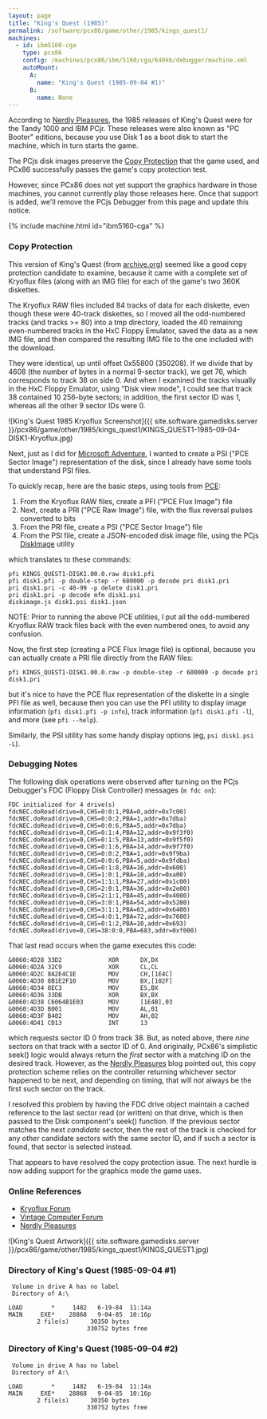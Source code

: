 ```yaml
---
layout: page
title: "King's Quest (1985)"
permalink: /software/pcx86/game/other/1985/kings_quest1/
machines:
  - id: ibm5160-cga
    type: pcx86
    config: /machines/pcx86/ibm/5160/cga/640kb/debugger/machine.xml
    autoMount:
      A:
        name: "King's Quest (1985-09-04 #1)"
      B:
        name: None
---
```


According to [Nerdly Pleasures](http://nerdlypleasures.blogspot.com/2017/04/the-evolution-of-kings-quest.html), the 1985 releases of King's Quest were for the Tandy 1000 and IBM PCjr.  These releases were also known as "PC Booter" editions, because you use Disk 1 as a boot disk to start the machine, which in turn starts the game.

The PCjs disk images preserve the [Copy Protection](#copy-protection) that the game used, and PCx86 successfully passes the game's copy protection test.

However, since PCx86 does not yet support the graphics hardware in those machines, you cannot currently play those releases here.  Once that support is added, we'll remove the PCjs Debugger from this page and update this notice.

{% include machine.html id="ibm5160-cga" %}

### Copy Protection

This version of King's Quest (from [archive.org](https://archive.org/details/kingsquestipcbooter)) seemed like a good copy protection candidate to examine, because it came with a complete set of Kryoflux files (along with an IMG file) for each of the game's two 360K diskettes.

The Kryoflux RAW files included 84 tracks of data for each diskette, even though these were 40-track diskettes, so I moved all the odd-numbered tracks (and tracks >= 80) into a tmp directory, loaded the 40 remaining even-numbered tracks in the HxC Floppy Emulator, saved the data as a new IMG file, and then compared the resulting IMG file to the one included with the download.

They were identical, up until offset 0x55800 (350208).  If we divide that by 4608 (the number of bytes in a normal 9-sector track), we get 76, which corresponds to track 38 on side 0.  And when I examined the tracks visually in the HxC Floppy Emulator, using "Disk view mode", I could see that track 38 contained 10 256-byte sectors; in addition, the first sector ID was 1, whereas all the other 9 sector IDs were 0.

![King's Quest 1985 Kryoflux Screenshot]({{ site.software.gamedisks.server }}/pcx86/game/other/1985/kings_quest1/KINGS_QUEST1-1985-09-04-DISK1-Kryoflux.jpg)

Next, just as I did for [Microsoft Adventure](/blog/2019/06/13/), I wanted to create a PSI ("PCE Sector Image") representation of the disk, since I already have some tools that understand PSI files.

To quickly recap, here are the basic steps, using tools from [PCE](http://www.hampa.ch/pce/):

 1. From the Kryoflux RAW files, create a PFI ("PCE Flux Image") file
 2. Next, create a PRI ("PCE Raw Image") file, with the flux reversal pulses converted to bits
 3. From the PRI file, create a PSI ("PCE Sector Image") file
 4. From the PSI file, create a JSON-encoded disk image file, using the PCjs [DiskImage](/tools/diskimage/) utility

which translates to these commands:

    pfi KINGS_QUEST1-DISK1.00.0.raw disk1.pfi
    pfi disk1.pfi -p double-step -r 600000 -p decode pri disk1.pri
    pri disk1.pri -c 40-99 -p delete disk1.pri
    pri disk1.pri -p decode mfm disk1.psi
    diskimage.js disk1.psi disk1.json

NOTE: Prior to running the above PCE utilities, I put all the odd-numbered Kryoflux RAW track files back with the even numbered ones, to avoid any confusion.

Now, the first step (creating a PCE Flux Image file) is optional, because you can actually create a PRI file directly from the RAW files:

    pfi KINGS_QUEST1-DISK1.00.0.raw -p double-step -r 600000 -p decode pri disk1.pri

but it's nice to have the PCE flux representation of the diskette in a single PFI file as well, because then you can use the PFI utility to display image information (`pfi disk1.pfi -p info`), track information (`pfi disk1.pfi -l`), and more (see `pfi --help`).

Similarly, the PSI utility has some handy display options (eg, `psi disk1.psi -L`).

### Debugging Notes

The following disk operations were observed after turning on the PCjs Debugger's FDC (Floppy Disk Controller) messages (`m fdc on`):

    FDC initialized for 4 drive(s)
    fdcNEC.doRead(drive=0,CHS=0:0:1,PBA=0,addr=0x7c00)
    fdcNEC.doRead(drive=0,CHS=0:0:2,PBA=1,addr=0x7dba)
    fdcNEC.doRead(drive=0,CHS=0:0:6,PBA=5,addr=0x7dba)
    fdcNEC.doRead(drive=0,CHS=0:1:4,PBA=12,addr=0x9f3f0)
    fdcNEC.doRead(drive=0,CHS=0:1:5,PBA=13,addr=0x9f5f0)
    fdcNEC.doRead(drive=0,CHS=0:1:6,PBA=14,addr=0x9f7f0)
    fdcNEC.doRead(drive=0,CHS=0:0:2,PBA=1,addr=0x9f9ba)
    fdcNEC.doRead(drive=0,CHS=0:0:6,PBA=5,addr=0x9fdba)
    fdcNEC.doRead(drive=0,CHS=0:1:8,PBA=16,addr=0x600)
    fdcNEC.doRead(drive=0,CHS=1:0:1,PBA=18,addr=0xa00)
    fdcNEC.doRead(drive=0,CHS=1:1:1,PBA=27,addr=0x1c00)
    fdcNEC.doRead(drive=0,CHS=2:0:1,PBA=36,addr=0x2e00)
    fdcNEC.doRead(drive=0,CHS=2:1:1,PBA=45,addr=0x4000)
    fdcNEC.doRead(drive=0,CHS=3:0:1,PBA=54,addr=0x5200)
    fdcNEC.doRead(drive=0,CHS=3:1:1,PBA=63,addr=0x6400)
    fdcNEC.doRead(drive=0,CHS=4:0:1,PBA=72,addr=0x7600)
    fdcNEC.doRead(drive=0,CHS=0:1:2,PBA=10,addr=0x693)
    fdcNEC.doRead(drive=0,CHS=38:0:0,PBA=683,addr=0xf000)

That last read occurs when the game executes this code:

    &0060:4D28 33D2             XOR      DX,DX
    &0060:4D2A 32C9             XOR      CL,CL
    &0060:4D2C 8A2E4C1E         MOV      CH,[1E4C]
    &0060:4D30 8B1E2F10         MOV      BX,[102F]
    &0060:4D34 8EC3             MOV      ES,BX
    &0060:4D36 33DB             XOR      BX,BX
    &0060:4D38 C6064B1E03       MOV      [1E4B],03
    &0060:4D3D B001             MOV      AL,01
    &0060:4D3F B402             MOV      AH,02
    &0060:4D41 CD13             INT      13

which requests sector ID 0 from track 38.  But, as noted above, there *nine* sectors on that track with a sector ID of 0.  And originally, PCx86's simplistic seek() logic would always return the *first* sector with a matching ID on the desired track. However, as the [Nerdly Pleasures](http://nerdlypleasures.blogspot.com/2015/11/ibm-pc-floppy-disks-deeper-look-at-disk.html) blog pointed out, this copy protection scheme relies on the controller returning whichever sector happened to be next, and depending on timing, that will *not* always be the first such sector on the track.

I resolved this problem by having the FDC drive object maintain a cached reference to the last sector read (or written) on that drive, which is then passed to the Disk component's seek() function.  If the previous sector matches the next *candidate* sector, then the rest of the track is checked for any *other* candidate sectors with the same sector ID, and if such a sector is found, that sector is selected instead.

That appears to have resolved the copy protection issue.  The next hurdle is now adding support for the graphics mode the game uses.

### Online References

  - [Kryoflux Forum](https://forum.kryoflux.com/viewtopic.php?t=765)
  - [Vintage Computer Forum](http://www.vcfed.org/forum/archive/index.php/t-40843.html)
  - [Nerdly Pleasures](http://nerdlypleasures.blogspot.com/2017/04/the-evolution-of-kings-quest.html)

![King's Quest Artwork]({{ site.software.gamedisks.server }}/pcx86/game/other/1985/kings_quest1/KINGS_QUEST1.jpg)

### Directory of King's Quest (1985-09-04 #1)

     Volume in drive A has no label
     Directory of A:\

    LOAD        *     1482   6-19-84  11:14a
    MAIN     EXE*    28868   9-04-85  10:16p
            2 file(s)      30350 bytes
                          330752 bytes free

### Directory of King's Quest (1985-09-04 #2)

     Volume in drive A has no label
     Directory of A:\

    LOAD        *     1482   6-19-84  11:14a
    MAIN     EXE*    28868   9-04-85  10:16p
            2 file(s)      30350 bytes
                          330752 bytes free
